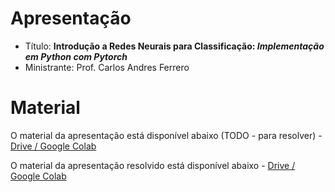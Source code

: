 # Apresentação
- Título: **Introdução a Redes Neurais para Classificação: *Implementação em Python com Pytorch***
- Ministrante: Prof. Carlos Andres Ferrero

# Material

O material da apresentação está disponível abaixo (TODO - para resolver) - [Drive / Google Colab](https://drive.google.com/drive/folders/1J8Ri7hxe3qwprL2AFBOII2TUQ8nmRrk7?usp=sharing)

O material da apresentação resolvido está disponível abaixo - [Drive / Google Colab](https://drive.google.com/drive/folders/1dvoRDz8FkrmZVJfce8X-VDRCVLHakaGs?usp=sharing)
